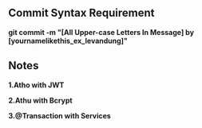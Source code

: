 ## Commit Syntax Requirement
**git commit -m "[All Upper-case Letters In Message] by [yournamelikethis_ex_levandung]"**

## Notes
**1.Atho with JWT**

**2.Athu with Bcrypt**

**3.@Transaction with Services**
